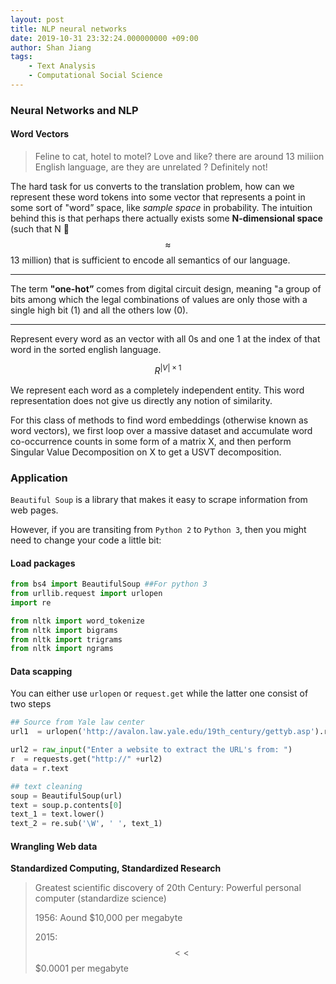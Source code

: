 ```yaml
---
layout: post
title: NLP neural networks
date: 2019-10-31 23:32:24.000000000 +09:00
author: Shan Jiang
tags:
    - Text Analysis
    - Computational Social Science
---
```


<script src='https://cdnjs.cloudflare.com/ajax/libs/mathjax/2.7.5/MathJax.js?config=TeX-MML-AM_CHTML' async></script>

### Neural Networks and NLP

#### Word Vectors

>  Feline to cat, hotel to motel? Love and like? there are around 13 miliion English language, are they are unrelated ? Definitely not!

The hard task for us converts to the translation problem, how can we represent these word tokens into some vector that represents a point in some sort of "word” space, like *sample space* in probability. The intuition behind this is that perhaps there actually exists some **N-dimensional space** (such that N $$\approx$$ 13 million) that is sufficient to encode all semantics of our language.

---

 The term **"one-hot”** comes from digital circuit design, meaning "a group of bits among which the legal combinations of values are only those with a single high bit (1) and all the others low (0).

---

Represent every word as an vector with  all 0s and one 1 at the index of that word in the sorted english language.

 $$R^{|V|×1}$$

We represent each word as a completely independent entity.  This word representation does not give us directly any notion of similarity.

For this class of methods to find word embeddings (otherwise known as word vectors), we first loop over a massive dataset and accumulate word co-occurrence counts in some form of a matrix X, and then perform Singular Value Decomposition on X to get a USVT decomposition.







### Application

`Beautiful Soup` is a library that makes it easy to scrape information from web pages.

However, if you are transiting from `Python 2` to `Python 3`, then you might need to change your code a little bit:

#### Load packages

```python
from bs4 import BeautifulSoup ##For python 3
from urllib.request import urlopen
import re
```

```python
from nltk import word_tokenize
from nltk import bigrams
from nltk import trigrams
from nltk import ngrams
```

#### Data scapping

You can either use `urlopen` or `request.get` while the latter one consist of two steps

```python
## Source from Yale law center
url1  = urlopen('http://avalon.law.yale.edu/19th_century/gettyb.asp').read()

```

```python
url2 = raw_input("Enter a website to extract the URL's from: ")
r  = requests.get("http://" +url2)
data = r.text

```

```python
## text cleaning
soup = BeautifulSoup(url)
text = soup.p.contents[0]
text_1 = text.lower()
text_2 = re.sub('\W', ' ', text_1)
```

#### Wrangling Web data

<script src='https://cdnjs.cloudflare.com/ajax/libs/mathjax/2.7.5/MathJax.js?config=TeX-MML-AM_CHTML' async></script>



**Standardized Computing, Standardized Research**

>  Greatest scientific discovery of 20th Century: Powerful personal computer (standardize science)
>
>  1956: Aound $10,000  per megabyte
>
>  2015: $$<<$$ $0.0001 per megabyte
